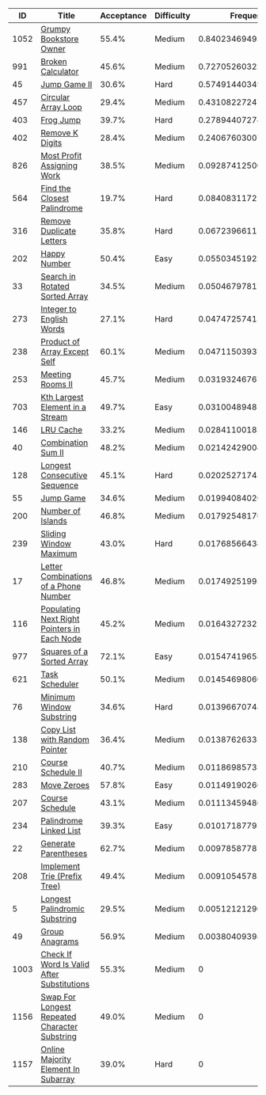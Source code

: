 |ID|Title|Acceptance|Difficulty|Frequency|
|----|-----|----|---|---|
|1052|[Grumpy Bookstore Owner]( https://leetcode.com/problems/grumpy-bookstore-owner)|55.4%|Medium|0.8402346949345842|
|991|[Broken Calculator]( https://leetcode.com/problems/broken-calculator)|45.6%|Medium|0.7270526032311205|
|45|[Jump Game II]( https://leetcode.com/problems/jump-game-ii)|30.6%|Hard|0.5749144034972855|
|457|[Circular Array Loop]( https://leetcode.com/problems/circular-array-loop)|29.4%|Medium|0.4310822724784647|
|403|[Frog Jump]( https://leetcode.com/problems/frog-jump)|39.7%|Hard|0.2789440727446297|
|402|[Remove K Digits]( https://leetcode.com/problems/remove-k-digits)|28.4%|Medium|0.24067603007585034|
|826|[Most Profit Assigning Work]( https://leetcode.com/problems/most-profit-assigning-work)|38.5%|Medium|0.09287412500644375|
|564|[Find the Closest Palindrome]( https://leetcode.com/problems/find-the-closest-palindrome)|19.7%|Hard|0.0840831172105414|
|316|[Remove Duplicate Letters]( https://leetcode.com/problems/remove-duplicate-letters)|35.8%|Hard|0.067239661116769|
|202|[Happy Number]( https://leetcode.com/problems/happy-number)|50.4%|Easy|0.05503451923624455|
|33|[Search in Rotated Sorted Array]( https://leetcode.com/problems/search-in-rotated-sorted-array)|34.5%|Medium|0.05046797817178903|
|273|[Integer to English Words]( https://leetcode.com/problems/integer-to-english-words)|27.1%|Hard|0.04747257415466348|
|238|[Product of Array Except Self]( https://leetcode.com/problems/product-of-array-except-self)|60.1%|Medium|0.04711503937510501|
|253|[Meeting Rooms II]( https://leetcode.com/problems/meeting-rooms-ii)|45.7%|Medium|0.03193246767820989|
|703|[Kth Largest Element in a Stream]( https://leetcode.com/problems/kth-largest-element-in-a-stream)|49.7%|Easy|0.031004894819414507|
|146|[LRU Cache]( https://leetcode.com/problems/lru-cache)|33.2%|Medium|0.028411001832779885|
|40|[Combination Sum II]( https://leetcode.com/problems/combination-sum-ii)|48.2%|Medium|0.021424290044083395|
|128|[Longest Consecutive Sequence]( https://leetcode.com/problems/longest-consecutive-sequence)|45.1%|Hard|0.020252717433212362|
|55|[Jump Game]( https://leetcode.com/problems/jump-game)|34.6%|Medium|0.01994084020351079|
|200|[Number of Islands]( https://leetcode.com/problems/number-of-islands)|46.8%|Medium|0.017925481766054456|
|239|[Sliding Window Maximum]( https://leetcode.com/problems/sliding-window-maximum)|43.0%|Hard|0.01768566434627554|
|17|[Letter Combinations of a Phone Number]( https://leetcode.com/problems/letter-combinations-of-a-phone-number)|46.8%|Medium|0.017492519932499718|
|116|[Populating Next Right Pointers in Each Node]( https://leetcode.com/problems/populating-next-right-pointers-in-each-node)|45.2%|Medium|0.016432723251567683|
|977|[Squares of a Sorted Array]( https://leetcode.com/problems/squares-of-a-sorted-array)|72.1%|Easy|0.015474196582597383|
|621|[Task Scheduler]( https://leetcode.com/problems/task-scheduler)|50.1%|Medium|0.014546980601820143|
|76|[Minimum Window Substring]( https://leetcode.com/problems/minimum-window-substring)|34.6%|Hard|0.013966707481708198|
|138|[Copy List with Random Pointer]( https://leetcode.com/problems/copy-list-with-random-pointer)|36.4%|Medium|0.013876263355766411|
|210|[Course Schedule II]( https://leetcode.com/problems/course-schedule-ii)|40.7%|Medium|0.011869857339029215|
|283|[Move Zeroes]( https://leetcode.com/problems/move-zeroes)|57.8%|Easy|0.01149190266804209|
|207|[Course Schedule]( https://leetcode.com/problems/course-schedule)|43.1%|Medium|0.01113459480911671|
|234|[Palindrome Linked List]( https://leetcode.com/problems/palindrome-linked-list)|39.3%|Easy|0.010171877938733932|
|22|[Generate Parentheses]( https://leetcode.com/problems/generate-parentheses)|62.7%|Medium|0.009785877810632554|
|208|[Implement Trie (Prefix Tree)]( https://leetcode.com/problems/implement-trie-prefix-tree)|49.4%|Medium|0.009105457856626612|
|5|[Longest Palindromic Substring]( https://leetcode.com/problems/longest-palindromic-substring)|29.5%|Medium|0.005121212968082452|
|49|[Group Anagrams]( https://leetcode.com/problems/group-anagrams)|56.9%|Medium|0.0038040939835560453|
|1003|[Check If Word Is Valid After Substitutions]( https://leetcode.com/problems/check-if-word-is-valid-after-substitutions)|55.3%|Medium|0|
|1156|[Swap For Longest Repeated Character Substring]( https://leetcode.com/problems/swap-for-longest-repeated-character-substring)|49.0%|Medium|0|
|1157|[Online Majority Element In Subarray]( https://leetcode.com/problems/online-majority-element-in-subarray)|39.0%|Hard|0|
